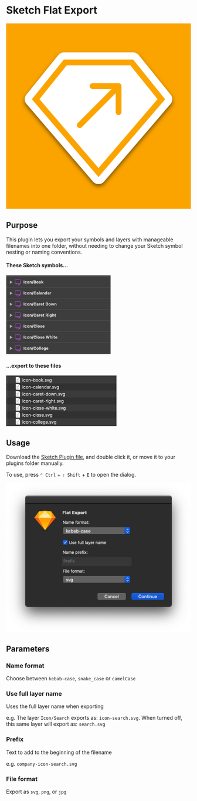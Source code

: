 # Sketch Flat Export

![plugin-logo](assets/flat-export-logo.png)

## Purpose

This plugin lets you export your symbols and layers with manageable filenames into one folder, without needing to change your Sketch symbol nesting or naming conventions.

#### These Sketch symbols...
![sketch-symbols](assets/img-sketch-symbols.png)

#### ...export to these files
![sketch-symbols](assets/img-finder-files.png)

## Usage

Download the <a download href="./flat-export.sketchplugin" >Sketch Plugin file</a>, and double click it, or move it to your plugins folder manually.

To use, press `⌃ Ctrl` + `⇧ Shift` + `E` to open the dialog.

![dialog](assets/img-dialog.png)

## Parameters

### Name format
Choose between `kebab-case`, `snake_case` or `camelCase`

### Use full layer name
Uses the full layer name when exporting

e.g. The layer `Icon/Search` exports as: `icon-search.svg`.
When turned off, this same layer will export as: `search.svg`

### Prefix
Text to add to the beginning of the filename

e.g. `company-icon-search.svg`

### File format
Export as `svg`, `png`, or `jpg`
